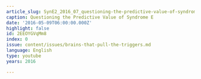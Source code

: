 ```yaml
---
article_slug: SynE2_2016_07_questioning-the-predictive-value-of-syndrome-e
caption: Questioning the Predictive Value of Syndrome E
date: '2016-05-09T06:00:00.000Z'
highlight: false
id: 2EEOYGVqMm8
index: 0
issue: content/issues/brains-that-pull-the-triggers.md
language: English
type: youtube
years: 2016

---
```

